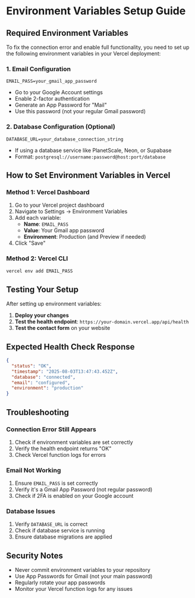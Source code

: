 # Environment Variables Setup Guide

## Required Environment Variables

To fix the connection error and enable full functionality, you need to set up the following environment variables in your Vercel deployment:

### 1. Email Configuration
```
EMAIL_PASS=your_gmail_app_password
```
- Go to your Google Account settings
- Enable 2-factor authentication
- Generate an App Password for "Mail"
- Use this password (not your regular Gmail password)

### 2. Database Configuration (Optional)
```
DATABASE_URL=your_database_connection_string
```
- If using a database service like PlanetScale, Neon, or Supabase
- Format: `postgresql://username:password@host:port/database`

## How to Set Environment Variables in Vercel

### Method 1: Vercel Dashboard
1. Go to your Vercel project dashboard
2. Navigate to Settings → Environment Variables
3. Add each variable:
   - **Name**: `EMAIL_PASS`
   - **Value**: Your Gmail app password
   - **Environment**: Production (and Preview if needed)
4. Click "Save"

### Method 2: Vercel CLI
```bash
vercel env add EMAIL_PASS
```

## Testing Your Setup

After setting up environment variables:

1. **Deploy your changes**
2. **Test the health endpoint**: `https://your-domain.vercel.app/api/health`
3. **Test the contact form** on your website

## Expected Health Check Response

```json
{
  "status": "OK",
  "timestamp": "2025-08-03T13:47:43.452Z",
  "database": "connected",
  "email": "configured",
  "environment": "production"
}
```

## Troubleshooting

### Connection Error Still Appears
1. Check if environment variables are set correctly
2. Verify the health endpoint returns "OK"
3. Check Vercel function logs for errors

### Email Not Working
1. Ensure `EMAIL_PASS` is set correctly
2. Verify it's a Gmail App Password (not regular password)
3. Check if 2FA is enabled on your Google account

### Database Issues
1. Verify `DATABASE_URL` is correct
2. Check if database service is running
3. Ensure database migrations are applied

## Security Notes

- Never commit environment variables to your repository
- Use App Passwords for Gmail (not your main password)
- Regularly rotate your app passwords
- Monitor your Vercel function logs for any issues 